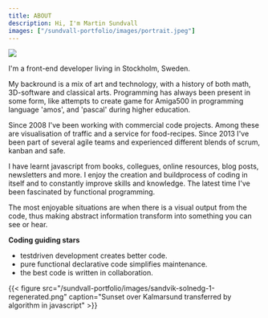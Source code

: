 ```yaml
---
title: ABOUT
description: Hi, I'm Martin Sundvall
images: ["/sundvall-portfolio/images/portrait.jpeg"]
---
```


<img class="shadow round square-150 block mb-1" src="/sundvall-portfolio/images/portrait.jpeg" caption="portrait" />

I'm a front-end developer living in Stockholm, Sweden.

My backround is a mix of art and technology, with a history of both math, 3D-software and classical arts. Programming has always been present in some form, like attempts to create game for Amiga500 in programming language 'amos', and 'pascal' during higher education.

Since 2008 I've been working with commercial code projects. Among these are visualisation of traffic and a service for food-recipes. Since 2013 I've been part of several agile teams and experienced different blends of scrum, kanban and safe.

I have learnt javascript from books, collegues, online resources, blog posts, newsletters and more. I enjoy the creation and buildprocess of coding in itself and to constantly improve skills and knowledge. The latest time I've been fascinated by functional programming.

The most enjoyable situations are when there is a visual output from the code, thus making abstract information transform into something you can see or hear.

**Coding guiding stars**
- testdriven development creates better code. 
- pure functional declarative code simplifies maintenance.
- the best code is written in collaboration.


{{< figure src="/sundvall-portfolio/images/sandvik-solnedg-1-regenerated.png" caption="Sunset over Kalmarsund transferred by algorithm in javascript" >}}
